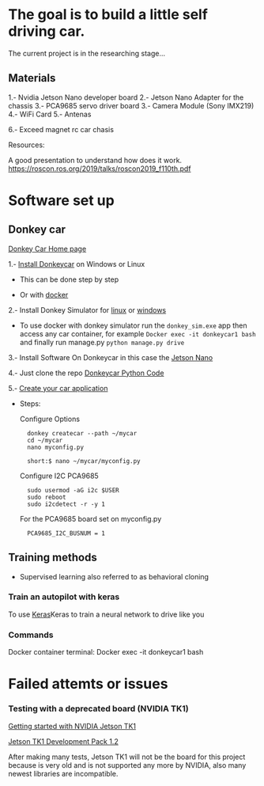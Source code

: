 # The goal is to build a little self driving car.

The current project is in the researching stage...

## Materials

1.- Nvidia Jetson Nano developer board
2.- Jetson Nano Adapter for the chassis
3.- PCA9685 servo driver board
3.- Camera Module (Sony IMX219)
4.- WiFi Card
5.- Antenas

6.- Exceed magnet rc car chasis

Resources:

A good presentation to understand how does it work.
https://roscon.ros.org/2019/talks/roscon2019_f110th.pdf


# Software set up

## Donkey car

<a href = "https://docs.donkeycar.com/">Donkey Car Home page </a>

1.- <a href = "https://docs.donkeycar.com/guide/install_software/#step-1-install-software-on-host-pc">Install Donkeycar</a> on Windows or Linux

* This can be done step by step

* Or with <a href = "https://medium.com/robocar-store/how-to-install-a-virtual-donkey-car-on-your-pc-using-docker-9e4e4fcf718a">docker</a>

2.- Install Donkey Simulator for <a href = "https://youtu.be/J6Ll5Obtuxk">linux</a> or <a href = "https://youtu.be/wqQMmHVT8qw">windows</a>

* To use docker with donkey simulator run the <code>donkey_sim.exe</code> app then access any car container, for example <code>Docker exec -it donkeycar1 bash</code> and finally run manage.py <code>python manage.py drive</code>

3.- Install Software On Donkeycar in this case the <a href = "https://docs.donkeycar.com/guide/robot_sbc/setup_jetson_nano/">Jetson Nano</a>

4.- Just clone the repo <a href = "https://github.com/autorope/donkeycar">Donkeycar Python Code</a>

5.- <a href = "https://docs.donkeycar.com/guide/create_application/">Create your car application</a>

* Steps:

    Configure Options

        donkey createcar --path ~/mycar
        cd ~/mycar
        nano myconfig.py
        
        short:$ nano ~/mycar/myconfig.py

    Configure I2C PCA9685

        sudo usermod -aG i2c $USER
        sudo reboot
        sudo i2cdetect -r -y 1
        
    For the PCA9685 board set on myconfig.py

        PCA9685_I2C_BUSNUM = 1


## Training methods

* Supervised learning also referred to as behavioral cloning

### Train an autopilot with keras

To use <a href = "https://docs.donkeycar.com/guide/train_autopilot/">Keras</a>Keras to train a neural network to drive like you

### Commands

Docker container terminal: Docker exec -it donkeycar1 bash

# Failed attemts or issues


### Testing with a deprecated board (NVIDIA TK1)

<a href = "https://developer.download.nvidia.com/embedded/jetson/TK1/docs/2_GetStart/Jeston_TK1_User_Guide.pdf">Getting started with NVIDIA Jetson TK1 </a>

<a href = "https://developer.nvidia.com/jetson-tk1-development-pack-1_2">Jetson TK1 Development Pack 1.2</a>

After making many tests, Jetson TK1 will not be the board for this project because is very old and is not supported any more by NVIDIA, also many newest libraries are incompatible.

